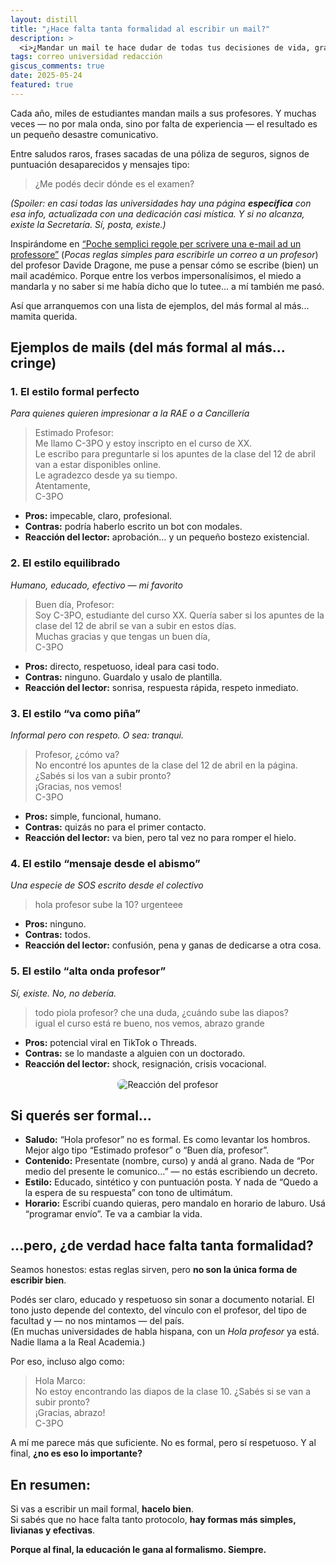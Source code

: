 ```yaml
---
layout: distill
title: "¿Hace falta tanta formalidad al escribir un mail?"
description: >
  <i>¿Mandar un mail te hace dudar de todas tus decisiones de vida, gramaticales y académicas? Acá vas a encontrar ejemplos reales (y trágicos), consejos prácticos, y una regla clave: la educación siempre le gana al formalismo.</i>
tags: correo universidad redacción
giscus_comments: true
date: 2025-05-24
featured: true
---
```


Cada año, miles de estudiantes mandan mails a sus profesores. Y muchas veces — no por mala onda, sino por falta de experiencia — el resultado es un pequeño desastre comunicativo.

Entre saludos raros, frases sacadas de una póliza de seguros, signos de puntuación desaparecidos y mensajes tipo:

> ¿Me podés decir dónde es el examen?

<em>(Spoiler: en casi todas las universidades hay una página <strong>específica</strong> con esa info, actualizada con una dedicación casi mística. Y si no alcanza, existe la Secretaría. Sí, posta, existe.)</em>

Inspirándome en <a href="https://sites.google.com/site/davidedragone/scrivere-una-mail" target="_blank" rel="noopener noreferrer">“Poche semplici regole per scrivere una e-mail ad un professore”</a> (<i>Pocas reglas simples para escribirle un correo a un profesor</i>) del profesor Davide Dragone, me puse a pensar cómo se escribe (bien) un mail académico. Porque entre los verbos impersonalísimos, el miedo a mandarla y no saber si me había dicho que lo tutee… a mí también me pasó.

Así que arranquemos con una lista de ejemplos, del más formal al más... mamita querida.

## Ejemplos de mails (del más formal al más… cringe)

<h3>1. El estilo formal perfecto</h3>
<em>Para quienes quieren impresionar a la RAE o a Cancillería</em>

> Estimado Profesor:<br>
> Me llamo C-3PO y estoy inscripto en el curso de XX.<br>
> Le escribo para preguntarle si los apuntes de la clase del 12 de abril van a estar disponibles online.<br>
> Le agradezco desde ya su tiempo.<br>
> Atentamente,<br>
> C-3PO

<ul>
  <li><strong>Pros:</strong> impecable, claro, profesional.</li>
  <li><strong>Contras:</strong> podría haberlo escrito un bot con modales.</li>
  <li><strong>Reacción del lector:</strong> aprobación… y un pequeño bostezo existencial.</li>
</ul>

<h3>2. El estilo equilibrado</h3>
<em>Humano, educado, efectivo — mi favorito</em>

> Buen día, Profesor:<br>
> Soy C-3PO, estudiante del curso XX. Quería saber si los apuntes de la clase del 12 de abril se van a subir en estos días.<br>
> Muchas gracias y que tengas un buen día,<br>
> C-3PO

<ul>
  <li><strong>Pros:</strong> directo, respetuoso, ideal para casi todo.</li>
  <li><strong>Contras:</strong> ninguno. Guardalo y usalo de plantilla.</li>
  <li><strong>Reacción del lector:</strong> sonrisa, respuesta rápida, respeto inmediato.</li>
</ul>

<h3>3. El estilo “va como piña”</h3>
<em>Informal pero con respeto. O sea: tranqui.</em>

> Profesor, ¿cómo va?<br>
> No encontré los apuntes de la clase del 12 de abril en la página. ¿Sabés si los van a subir pronto?<br>
> ¡Gracias, nos vemos!<br>
> C-3PO

<ul>
  <li><strong>Pros:</strong> simple, funcional, humano.</li>
  <li><strong>Contras:</strong> quizás no para el primer contacto.</li>
  <li><strong>Reacción del lector:</strong> va bien, pero tal vez no para romper el hielo.</li>
</ul>

<h3>4. El estilo “mensaje desde el abismo”</h3>
<em>Una especie de SOS escrito desde el colectivo</em>

> hola profesor sube la 10? urgenteee

<ul>
  <li><strong>Pros:</strong> ninguno.</li>
  <li><strong>Contras:</strong> todos.</li>
  <li><strong>Reacción del lector:</strong> confusión, pena y ganas de dedicarse a otra cosa.</li>
</ul>

<h3>5. El estilo “alta onda profesor”</h3>
<em>Sí, existe. No, no debería.</em>

> todo piola profesor? che una duda, ¿cuándo sube las diapos?<br>
> igual el curso está re bueno, nos vemos, abrazo grande

<ul>
  <li><strong>Pros:</strong> potencial viral en TikTok o Threads.</li>
  <li><strong>Contras:</strong> se lo mandaste a alguien con un doctorado.</li>
  <li><strong>Reacción del lector:</strong> shock, resignación, crisis vocacional.</li>
</ul>

<div class="gif-container" style="text-align: center; margin-top: 1rem;">
  <img src="https://media4.giphy.com/media/v1.Y2lkPTc5MGI3NjExdjUxem5jMDNmeDAxOHphMjZ3ejJ3MG9pcjBtdm9tZ3UwdzQzaDJkNSZlcD12MV9pbnRlcm5hbF9naWZfYnlfaWQmY3Q9Zw/HR5YvacSC5dlo1KRP5/giphy.gif" alt="Reacción del profesor" style="max-width: 100%; height: auto; border-radius: 8px;">
</div>

## Si querés ser formal…
<ul>
  <li><strong>Saludo:</strong> “Hola profesor” no es formal. Es como levantar los hombros. Mejor algo tipo “Estimado profesor” o “Buen día, profesor”.</li>
  <li><strong>Contenido:</strong> Presentate (nombre, curso) y andá al grano. Nada de “Por medio del presente le comunico…” — no estás escribiendo un decreto.</li>
  <li><strong>Estilo:</strong> Educado, sintético y con puntuación posta. Y nada de “Quedo a la espera de su respuesta” con tono de ultimátum.</li>
  <li><strong>Horario:</strong> Escribí cuando quieras, pero mandalo en horario de laburo. Usá “programar envío”. Te va a cambiar la vida.</li>
</ul>

## …pero, ¿de verdad hace falta tanta formalidad?

Seamos honestos: estas reglas sirven, pero <strong>no son la única forma de escribir bien</strong>.

Podés ser claro, educado y respetuoso sin sonar a documento notarial. El tono justo depende del contexto, del vínculo con el profesor, del tipo de facultad y — no nos mintamos — del país.  
(En muchas universidades de habla hispana, con un <i>Hola profesor</i> ya está. Nadie llama a la Real Academia.)

Por eso, incluso algo como:

> Hola Marco:<br>
> No estoy encontrando las diapos de la clase 10. ¿Sabés si se van a subir pronto?<br>
> ¡Gracias, abrazo!<br>
> C-3PO

A mí me parece más que suficiente. No es formal, pero sí respetuoso. Y al final, <strong>¿no es eso lo importante?</strong>

## En resumen:

Si vas a escribir un mail formal, <strong>hacelo bien</strong>.  
Si sabés que no hace falta tanto protocolo, <strong>hay formas más simples, livianas y efectivas</strong>.

<strong>Porque al final, la educación le gana al formalismo. Siempre.</strong>
